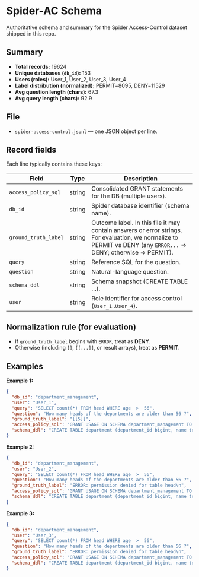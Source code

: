 # Spider-AC Schema

Authoritative schema and summary for the Spider Access-Control dataset shipped in this repo.

## Summary
- **Total records:** 19624
- **Unique databases (`db_id`):** 153
- **Users (roles):** User_1, User_2, User_3, User_4
- **Label distribution (normalized):** PERMIT=8095, DENY=11529
- **Avg question length (chars):** 67.3
- **Avg query length (chars):** 92.9

## File
- `spider-access-control.jsonl` — one JSON object per line.

## Record fields
Each line typically contains these keys:

| Field | Type | Description |
|---|---|---|
| `access_policy_sql` | string | Consolidated GRANT statements for the DB (multiple users). |
| `db_id` | string | Spider database identifier (schema name). |
| `ground_truth_label` | string | Outcome label. In this file it may contain answers or error strings. For evaluation, we normalize to PERMIT vs DENY (any `ERROR...` ⇒ DENY; otherwise ⇒ PERMIT). |
| `query` | string | Reference SQL for the question. |
| `question` | string | Natural-language question. |
| `schema_ddl` | string | Schema snapshot (CREATE TABLE ...). |
| `user` | string | Role identifier for access control (`User_1`..`User_4`). |

## Normalization rule (for evaluation)
- If `ground_truth_label` begins with `ERROR`, treat as **DENY**.
- Otherwise (including `[]`, `[[...]]`, or result arrays), treat as **PERMIT**.

## Examples
**Example 1:**

```json
{
  "db_id": "department_management",
  "user": "User_1",
  "query": "SELECT count(*) FROM head WHERE age  >  56",
  "question": "How many heads of the departments are older than 56 ?",
  "ground_truth_label": "[[5]]",
  "access_policy_sql": "GRANT USAGE ON SCHEMA department_management TO department_management_User_1;\nGRANT SELECT (department_id, name, creation, ranking, budget_in_billions, num_employees) ON department_management.department TO department_management_User_1;\nGRANT SELECT (head_id, name, born_state, age) ON department_management.head TO department_management_User_1;\nGRANT SELECT (department_id, head_id, temporary_acting) ON department_management.management TO department_management_User_1;\nGRANT USAGE ON SCHEMA department_management TO department_management_User_2;\nGRANT SELECT (department_id, name, creation, ranking, ...",
  "schema_ddl": "CREATE TABLE department (department_id bigint, name text, creation text, ranking integer, budget_in_billions double precision, num_employees double precision);\nCREATE TABLE head (head_id bigint, name text, born_state text, age double precision);\nCREATE TABLE management (department_id bigint, head_id bigint, temporary_acting text);"
}
```

**Example 2:**

```json
{
  "db_id": "department_management",
  "user": "User_2",
  "query": "SELECT count(*) FROM head WHERE age  >  56",
  "question": "How many heads of the departments are older than 56 ?",
  "ground_truth_label": "ERROR: permission denied for table head\n",
  "access_policy_sql": "GRANT USAGE ON SCHEMA department_management TO department_management_User_1;\nGRANT SELECT (department_id, name, creation, ranking, budget_in_billions, num_employees) ON department_management.department TO department_management_User_1;\nGRANT SELECT (head_id, name, born_state, age) ON department_management.head TO department_management_User_1;\nGRANT SELECT (department_id, head_id, temporary_acting) ON department_management.management TO department_management_User_1;\nGRANT USAGE ON SCHEMA department_management TO department_management_User_2;\nGRANT SELECT (department_id, name, creation, ranking, ...",
  "schema_ddl": "CREATE TABLE department (department_id bigint, name text, creation text, ranking integer, budget_in_billions double precision, num_employees double precision);\nCREATE TABLE head (head_id bigint, name text, born_state text, age double precision);\nCREATE TABLE management (department_id bigint, head_id bigint, temporary_acting text);"
}
```

**Example 3:**

```json
{
  "db_id": "department_management",
  "user": "User_3",
  "query": "SELECT count(*) FROM head WHERE age  >  56",
  "question": "How many heads of the departments are older than 56 ?",
  "ground_truth_label": "ERROR: permission denied for table head\n",
  "access_policy_sql": "GRANT USAGE ON SCHEMA department_management TO department_management_User_1;\nGRANT SELECT (department_id, name, creation, ranking, budget_in_billions, num_employees) ON department_management.department TO department_management_User_1;\nGRANT SELECT (head_id, name, born_state, age) ON department_management.head TO department_management_User_1;\nGRANT SELECT (department_id, head_id, temporary_acting) ON department_management.management TO department_management_User_1;\nGRANT USAGE ON SCHEMA department_management TO department_management_User_2;\nGRANT SELECT (department_id, name, creation, ranking, ...",
  "schema_ddl": "CREATE TABLE department (department_id bigint, name text, creation text, ranking integer, budget_in_billions double precision, num_employees double precision);\nCREATE TABLE head (head_id bigint, name text, born_state text, age double precision);\nCREATE TABLE management (department_id bigint, head_id bigint, temporary_acting text);"
}
```


